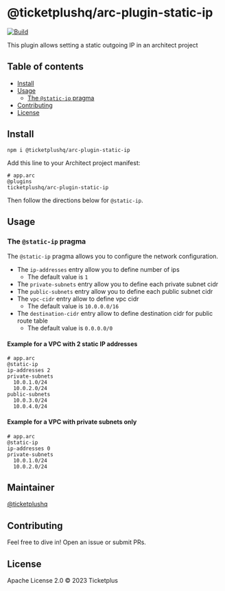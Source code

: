 # @ticketplushq/arc-plugin-static-ip

[![Build](https://github.com/ticketplushq/arc-plugin-static-ip/actions/workflows/build.yaml/badge.svg)](https://github.com/ticketplushq/arc-plugin-static-ip/actions/workflows/build.yaml)

This plugin allows setting a static outgoing IP in an architect project

## Table of contents

- [Install](#install)
- [Usage](#usage)
  - [The `@static-ip` pragma](#the-static-ip-pragma)
- [Contributing](#contributing)
- [License](#license)

## Install

`npm i @ticketplushq/arc-plugin-static-ip`

Add this line to your Architect project manifest:

```arc
# app.arc
@plugins
ticketplushq/arc-plugin-static-ip
```

Then follow the directions below for `@static-ip`.

## Usage

### The `@static-ip` pragma

The `@static-ip` pragma allows you to configure the network configuration.

- The `ip-addresses` entry allow you to define number of ips
  * The default value is `1`
- The `private-subnets` entry allow you to define each private subnet cidr
- The `public-subnets` entry allow you to define each public subnet cidr
- The `vpc-cidr` entry allow to define vpc cidr
  * The default value is `10.0.0.0/16`
- The `destination-cidr` entry allow to define destination cidr for public route table
  * The default value is `0.0.0.0/0`

#### Example for a VPC with 2 static IP addresses

```
# app.arc
@static-ip
ip-addresses 2
private-subnets
  10.0.1.0/24
  10.0.2.0/24
public-subnets
  10.0.3.0/24
  10.0.4.0/24
```

#### Example for a VPC with private subnets only

```
# app.arc
@static-ip
ip-addresses 0
private-subnets
  10.0.1.0/24
  10.0.2.0/24
```

## Maintainer

[@ticketplushq](https://github.com/ticketplushq)

## Contributing

Feel free to dive in! Open an issue or submit PRs.

## License

Apache License 2.0 © 2023 Ticketplus
